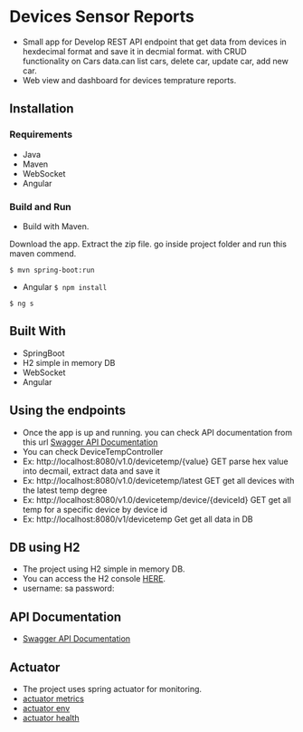 # Devices Sensor Reports 
- Small app for Develop REST API endpoint that get data from devices in hexdecimal format and save it in decmial format. 
with CRUD functionality on Cars data.can list cars, delete car, update car, add new car.
- Web view and dashboard for devices temprature reports.
## Installation

### Requirements
* Java 
* Maven
* WebSocket
* Angular

### Build and Run
* Build with Maven.

Download the app. Extract the zip file. go inside project folder and run this maven commend.

`$ mvn spring-boot:run`

* Angular
`$ npm install`

`$ ng s`	

## Built With
* SpringBoot
* H2 simple in memory DB
* WebSocket
* Angular

## Using the endpoints
* Once the app is up and running. you can check API documentation from this url
[Swagger API Documentation](http://localhost:1010/swagger-ui.html)
* You can check DeviceTempController
* Ex: http://localhost:8080/v1.0/devicetemp/{value}       GET     parse hex value into decmail, extract data and save it
* Ex: http://localhost:8080/v1.0/devicetemp/latest 		  GET     get all devices with the latest temp degree
* Ex: http://localhost:8080/v1.0/devicetemp/device/{deviceId}     GET   get all temp for a specific device by device id
* Ex: http://localhost:8080/v1/devicetemp  				  Get     get all data in DB

## DB using H2
* The project using H2 simple in memory DB.
* You can access the H2 console [HERE](http://localhost:8080/h2).
* username: sa password:

## API Documentation
* [Swagger API Documentation](http://localhost:8080/swagger-ui.html)

## Actuator
* The project uses spring actuator for monitoring.
* [actuator metrics](http://localhost:8080/actuator/metrics)
* [actuator env](http://localhost:8080/actuator/env)
* [actuator health](http://localhost:8080/actuator/health)



